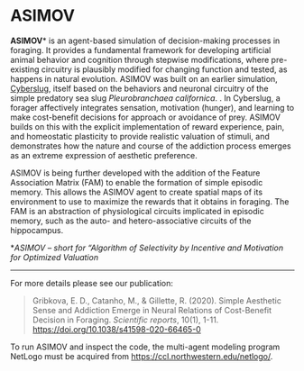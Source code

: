 # ASIMOV

**ASIMOV*** is an agent-based simulation of decision-making processes in foraging. It provides a fundamental framework for developing artificial animal behavior and cognition through stepwise modifications, where pre-existing circuitry is plausibly modified for changing function and tested, as happens in natural evolution. ASIMOV was built on an earlier simulation, [Cyberslug](https://github.com/Entience/Cyberslug), itself based on the behaviors and neuronal circuitry of the simple predatory sea slug _Pleurobranchaea californica_. . In Cyberslug, a forager affectively integrates sensation, motivation (hunger), and learning to make cost-benefit decisions for approach or avoidance of prey. ASIMOV builds on this with the explicit implementation of reward experience, pain, and homeostatic plasticity to provide realistic valuation of stimuli, and demonstrates how the nature and course of the addiction process emerges as an extreme expression of aesthetic preference.

ASIMOV is being further developed with the addition of the Feature Association Matrix (FAM) to enable the formation of simple episodic memory. This allows the ASIMOV agent to create spatial maps of its environment to use to maximize the rewards that it obtains in foraging. The FAM is an abstraction of physiological circuits implicated in episodic memory, such as the auto- and hetero-associative circuits of the hippocampus.

 **ASIMOV – short for “Algorithm of Selectivity by Incentive and Motivation for Optimized Valuation*
 
------------------------------------------------------------------------------------------------------------
For more details please see our publication:
> Gribkova, E. D., Catanho, M., & Gillette, R. (2020). Simple Aesthetic Sense and Addiction Emerge in Neural Relations of Cost-Benefit Decision in Foraging. _Scientific reports_, 10(1), 1-11. https://doi.org/10.1038/s41598-020-66465-0

To run ASIMOV and inspect the code, the multi-agent modeling program NetLogo must be acquired from https://ccl.northwestern.edu/netlogo/.




